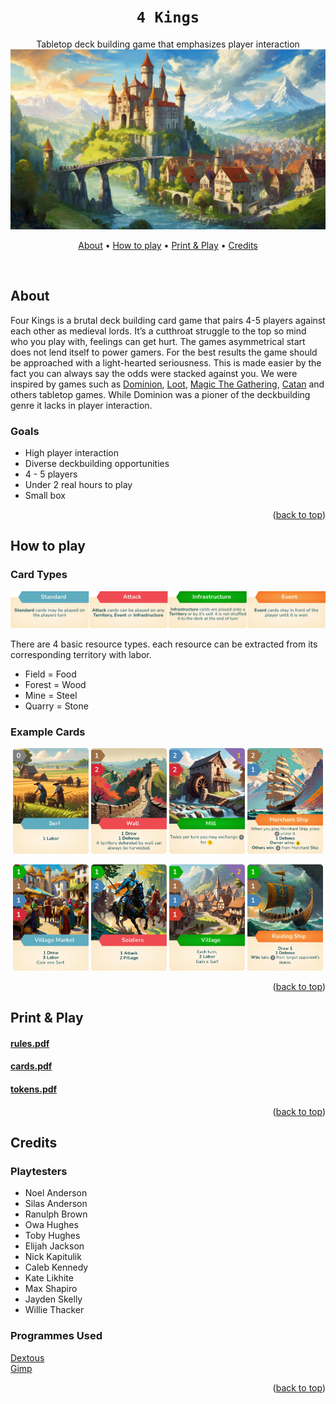 <a name="readme-top"></a>
<div align="center">
  
  # `4 Kings`
  
Tabletop deck building game that emphasizes player interaction
<img src="./media/banner.jpg" alt="banner"/>

[About](#about) •
[How to play](#how-to-play) •
[Print & Play](#print--play) •
[Credits](#credits)

</div>

<br />

## About

Four Kings is a brutal deck building card game that pairs 4-5 players against each other as medieval lords. It’s a cutthroat struggle to the top so mind who you play with, feelings can get hurt. The games asymmetrical start does not lend itself to power gamers. For the best results the game should be approached with a light-hearted seriousness. This is made easier by the fact you can always say the odds were stacked against you.
We were inspired by games such as [Dominion](https://www.riograndegames.com/games/dominion), [Loot](https://gamewright.com/product/Loot), [Magic The Gathering](https://magic.wizards.com/), [Catan](https://www.catan.com/) and others tabletop games. While Dominion was a pioner of the deckbuilding genre it lacks in player interaction. 

### Goals
* High player interaction
* Diverse deckbuilding opportunities
* 4 - 5 players
* Under 2 real hours to play
* Small box

<p align="right">(<a href="#readme-top">back to top</a>)</p>

## How to play

### Card Types
<img src="./media/card-types.png" alt="Card Types"/>

<!--
### Card brackdown
<img src="./media/card-brackdown.png"  width=40% height=40% alt="Card Brackdown"/> 

### Resources
<img src="./media/resources.png" alt="Resources"/>
-->

There are 4 basic resource types. each resource can be extracted from its corresponding territory with labor. 

- Field  = Food
- Forest = Wood
- Mine   = Steel
- Quarry = Stone

### Example Cards

<!--
<img src="./media/cards.png" alt="Example Cards"/>
-->

<p align="middle">
  <img src="/media/cards/serf.png" width="24%" /> 
  <img src="/media/cards/wall.png" width="24%" />
  <img src="/media/cards/mill.png" width="24%" />
  <img src="/media/cards/merchant-ship.png" width="24%" />
</p>
<p align="middle">
  <img src="/media/cards/village-market.png" width="24%" />
  <img src="/media/cards/soldiers.png" width="24%" />
  <img src="/media/cards/village.png" width="24%" />
  <img src="/media/cards/raiding-ship.png" width="24%" />
</p>

<p align="right">(<a href="#readme-top">back to top</a>)</p>

## Print & Play

#### [rules.pdf](https://raw.githubusercontent.com/AndersonBrothers/4-Kings/New-README.md/media/pdf/rules.pdf) <br />
#### [cards.pdf](https://raw.githubusercontent.com/AndersonBrothers/4-Kings/New-README.md/media/pdf/cards.pdf) <br />
#### [tokens.pdf](https://raw.githubusercontent.com/AndersonBrothers/4-Kings/New-README.md/media/pdf/tokens.pdf)

<p align="right">(<a href="#readme-top">back to top</a>)</p>

## Credits

### Playtesters
- Noel Anderson
- Silas Anderson
- Ranulph Brown
- Owa Hughes
- Toby Hughes
- Elijah Jackson
- Nick Kapitulik
- Caleb Kennedy
- Kate Likhite
- Max Shapiro
- Jayden Skelly
- Willie Thacker

### Programmes Used

[Dextous](https://www.dextrous.com.au/) <br />
[Gimp](https://www.gimp.org/)

<p align="right">(<a href="#readme-top">back to top</a>)</p>
